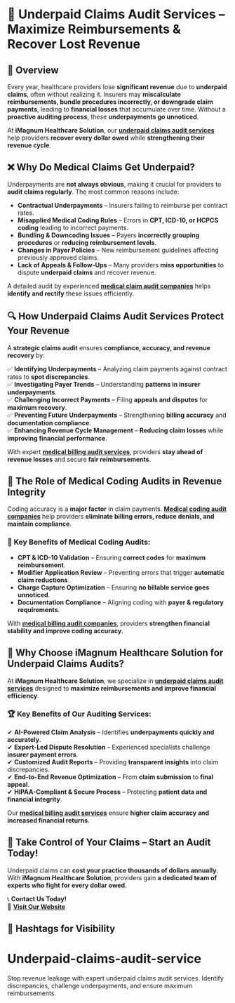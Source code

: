 # 📌 Underpaid Claims Audit Services – Maximize Reimbursements & Recover Lost Revenue

## 📖 Overview
Every year, healthcare providers lose **significant revenue** due to **underpaid claims**, often without realizing it. Insurers may **miscalculate reimbursements, bundle procedures incorrectly, or downgrade claim payments**, leading to **financial losses** that accumulate over time. Without a **proactive auditing process**, these **underpayments go unnoticed**.

At **iMagnum Healthcare Solution**, our **[underpaid claims audit services](https://www.imagnumhealthcare.com/services/under-paid-claims-audit)** help providers **recover every dollar owed** while **strengthening their revenue cycle**.

## ❌ Why Do Medical Claims Get Underpaid?
Underpayments are **not always obvious**, making it crucial for providers to **audit claims regularly**. The most common reasons include:

- **Contractual Underpayments** – Insurers failing to reimburse per contract rates.
- **Misapplied Medical Coding Rules** – Errors in **CPT, ICD-10, or HCPCS coding** leading to incorrect payments.
- **Bundling & Downcoding Issues** – Payers **incorrectly grouping procedures** or **reducing reimbursement levels**.
- **Changes in Payer Policies** – New reimbursement guidelines affecting previously approved claims.
- **Lack of Appeals & Follow-Ups** – Many providers **miss opportunities** to dispute **underpaid claims** and recover revenue.

A detailed audit by experienced **[medical claim audit companies](https://www.imagnumhealthcare.com/services/under-paid-claims-audit)** helps **identify and rectify** these issues efficiently.

## 🔍 How Underpaid Claims Audit Services Protect Your Revenue
A **strategic claims audit** ensures **compliance, accuracy, and revenue recovery** by:

✅ **Identifying Underpayments** – Analyzing claim payments against contract rates to **spot discrepancies**.  
✅ **Investigating Payer Trends** – Understanding **patterns in insurer underpayments**.  
✅ **Challenging Incorrect Payments** – Filing **appeals and disputes** for **maximum recovery**.  
✅ **Preventing Future Underpayments** – Strengthening **billing accuracy** and **documentation compliance**.  
✅ **Enhancing Revenue Cycle Management** – **Reducing claim losses** while **improving financial performance**.  

With expert **[medical billing audit services](https://www.imagnumhealthcare.com/services/under-paid-claims-audit)**, providers **stay ahead of revenue losses** and secure **fair reimbursements**.

## 🏥 The Role of Medical Coding Audits in Revenue Integrity
Coding accuracy is a **major factor** in claim payments. **[Medical coding audit companies](https://www.imagnumhealthcare.com/services/under-paid-claims-audit)** help providers **eliminate billing errors, reduce denials, and maintain compliance**.

### 🔹 Key Benefits of Medical Coding Audits:
- **CPT & ICD-10 Validation** – Ensuring **correct codes** for **maximum reimbursement**.
- **Modifier Application Review** – Preventing errors that trigger **automatic claim reductions**.
- **Charge Capture Optimization** – Ensuring **no billable service goes unnoticed**.
- **Documentation Compliance** – Aligning coding with **payer & regulatory requirements**.

With **[medical billing audit companies](https://www.imagnumhealthcare.com/services/under-paid-claims-audit)**, providers **strengthen financial stability and improve coding accuracy**.

## 🚀 Why Choose iMagnum Healthcare Solution for Underpaid Claims Audits?
At **iMagnum Healthcare Solution**, we specialize in **[underpaid claims audit services](https://www.imagnumhealthcare.com/services/under-paid-claims-audit)** designed to **maximize reimbursements and improve financial efficiency**.

### 🏆 **Key Benefits of Our Auditing Services**:
✔ **AI-Powered Claim Analysis** – Identifies **underpayments quickly and accurately**.  
✔ **Expert-Led Dispute Resolution** – Experienced specialists challenge **insurer payment errors**.  
✔ **Customized Audit Reports** – Providing **transparent insights** into claim discrepancies.  
✔ **End-to-End Revenue Optimization** – From **claim submission** to **final appeal**.  
✔ **HIPAA-Compliant & Secure Process** – Protecting **patient data and financial integrity**.  

Our **[medical billing audit services](https://www.imagnumhealthcare.com/services/under-paid-claims-audit)** ensure **higher claim accuracy and increased financial returns**.

## 📢 Take Control of Your Claims – Start an Audit Today!
Underpaid claims can **cost your practice thousands of dollars annually**. With **iMagnum Healthcare Solution**, providers gain **a dedicated team of experts who fight for every dollar owed**.

📞 **Contact Us Today!**  
🔗 **[Visit Our Website](https://www.imagnumhealthcare.com/services/under-paid-claims-audit)**  

## 🔖 Hashtags for Visibility
# Underpaid-claims-audit-service
Stop revenue leakage with expert underpaid claims audit services. Identify discrepancies, challenge underpayments, and ensure maximum reimbursements.
